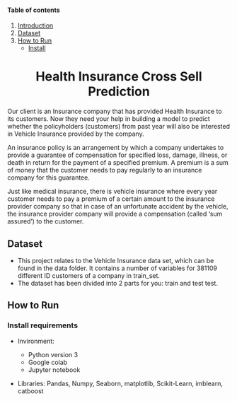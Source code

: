 #### Table of contents
1. [Introduction](#introduction)
2. [Dataset](#dataset)
3. [How to Run](#quickstart)
   - [Install](#install)
 

<p align="center">
  <h1 align="center", id="introduction"> Health Insurance Cross Sell Prediction </h1></p>
  
Our client is an Insurance company that has provided Health Insurance to its customers. Now they need your help in building a model to predict whether the policyholders (customers) from past year will also be interested in Vehicle Insurance provided by the company.

An insurance policy is an arrangement by which a company undertakes to provide a guarantee of compensation for specified loss, damage, illness, or death in return for the payment of a specified premium. A premium is a sum of money that the customer needs to pay regularly to an insurance company for this guarantee.

Just like medical insurance, there is vehicle insurance where every year customer needs to pay a premium of a certain amount to the insurance provider company so that in case of an unfortunate accident by the vehicle, the insurance provider company will provide a compensation (called ‘sum assured’) to the customer.

## Dataset<a name="dataset"></a>
* This project relates to the Vehicle Insurance data set, which can be found in the data folder. It contains a number of variables for 381109 different ID customers of a company in train_set. 
* The dataset has been divided into 2 parts for you: train and test test.

## How to Run<a name="run"></a>
### Install requirements <a name="install"></a>
- Invironment: 
   + Python version 3
   + Google colab
   + Jupyter notebook

- Libraries: Pandas, Numpy, Seaborn, matplotlib, Scikit-Learn, imblearn, catboost
